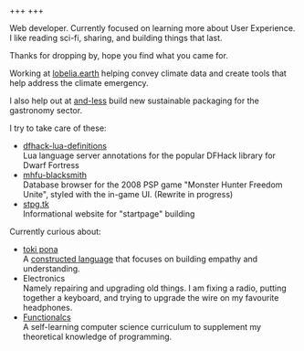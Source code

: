 +++
+++

Web developer. Currently focused on learning more about User Experience. I like reading sci-fi, sharing, and building things that last.

Thanks for dropping by, hope you find what you came for.

Working at [lobelia.earth](//lobelia.earth) helping convey climate data and
create tools that help address the climate emergency.

I also help out at [and-less](//and-less.at/) build new sustainable packaging for the gastronomy sector.

I try to take care of these:

- [dfhack-lua-definitions](//github.com/vallode/dfhack-lua-definitions)  
  Lua language server annotations for the popular DFHack library for Dwarf Fortress
- [mhfu-blacksmith](//mhfu-blacksmith.netlify.app)  
  Database browser for the 2008 PSP game "Monster Hunter Freedom Unite", styled with the in-game UI. (Rewrite in progress)
- [stpg.tk](//stpg-tk.netlify.app)  
  Informational website for "startpage" building

Currently curious about:

- [toki pona](//tokipona.org)  
  A [constructed language](//wikipedia.org/wiki/Constructed_language) that focuses on building empathy and understanding.
- Electronics  
  Namely repairing and upgrading old things. I am fixing a radio, putting together a keyboard, and trying to upgrade the wire on my favourite headphones.
- [Functionalcs](//functionalcs.github.io/curriculum/)  
  A self-learning computer science curriculum to supplement my theoretical knowledge of programming.

